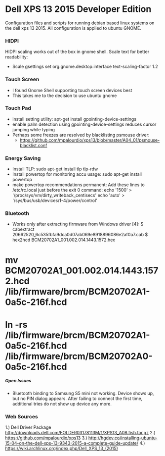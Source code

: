 # Dell XPS 13 2015 Developer Edition
Configuration files and scripts for running debian based linux systems on the dell xps 13 2015.
All configuration is applied to ubuntu GNOME.

### HIDPI
HIDPI scaling works out of the box in gnome shell.
Scale text for better readability:
* Scale gsettings set org.gnome.desktop.interface text-scaling-factor 1.2

### Touch Screen

* I found Gnome Shell supporting touch screen devices best
* This takes me to the decision to use ubuntu gnome

### Touch Pad
* install setting utility: apt-get install gpointing-device-settings
* enable palm detection using gpointing-device-settings reduces cursor jumping while typing
* Perhaps some freezes are resolved by blacklisting psmouse driver:
  * https://github.com/mpalourdio/xps13/blob/master/A04_01/psmouse-blacklist.conf

### Energy Saving

* Install TLP: sudo apt-get install tlp tlp-rdw
* Install powertop for monitoring accu usage: sudo apt-get install powertop
* make powertop recommendations permanent:
  Add these lines to /etc/rc.local just before the exit 0 command:
  echo '1500' > '/proc/sys/vm/dirty_writeback_centisecs'
  echo 'auto' > '/sys/bus/usb/devices/1-4/power/control'

### Bluetooth

* Works only after extracting firmware from Windows driver [4]:
$ cabextract 20662520_6c535fbfa9dca0d07ab069e8918896086e2af0a7.cab
$ hex2hcd BCM20702A1_001.002.014.1443.1572.hex
# mv BCM20702A1_001.002.014.1443.1572.hcd /lib/firmware/brcm/BCM20702A1-0a5c-216f.hcd
# ln -rs /lib/firmware/brcm/BCM20702A1-0a5c-216f.hcd /lib/firmware/brcm/BCM20702A0-0a5c-216f.hcd

##### Open Issues

* Bluetooth binding to Samsung S5 mini not working. Device shows up, but no PIN dialog appears. After failing to connect the first time, additional tries do not show up device any more.

### Web Sources

1.) Dell Driver Package http://downloads.dell.com/FOLDER03178113M/1/XPS13_A08.fish.tar.gz
2.) https://github.com/mpalourdio/xps13
3.) http://hgdev.co/installing-ubuntu-15-04-on-the-dell-xps-13-9343-2015-a-complete-guide-update/
4.) https://wiki.archlinux.org/index.php/Dell_XPS_13_(2015)
